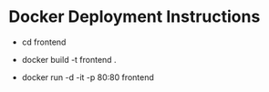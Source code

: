 # Docker Deployment Instructions

- cd frontend

- docker build -t frontend .

- docker run -d -it -p 80:80 frontend